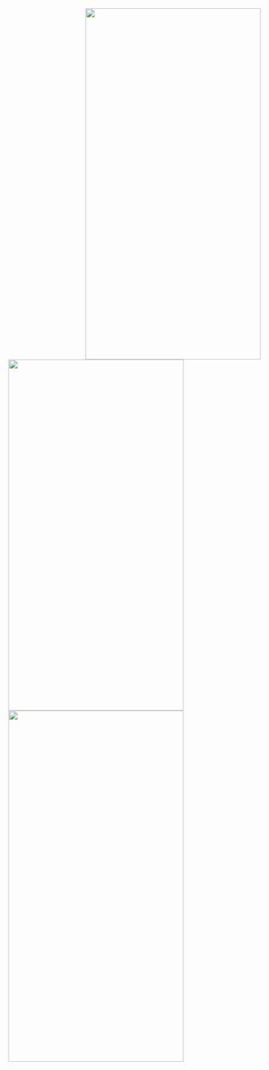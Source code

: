 
<img align="right" src="https://user-images.githubusercontent.com/59921382/190693418-c99c0031-5992-4dc3-9080-365b3a8c6136.jpg" width="350" height="700">
<img align="left" src="https://user-images.githubusercontent.com/59921382/190693954-2c26516e-b2ed-407f-be36-60ee93b22dfc.jpg" width="350" height="700">
<img src="https://user-images.githubusercontent.com/59921382/190694034-3bc880aa-df7b-4216-846d-7e5f910cc9ab.jpg" width="350" height="700">

